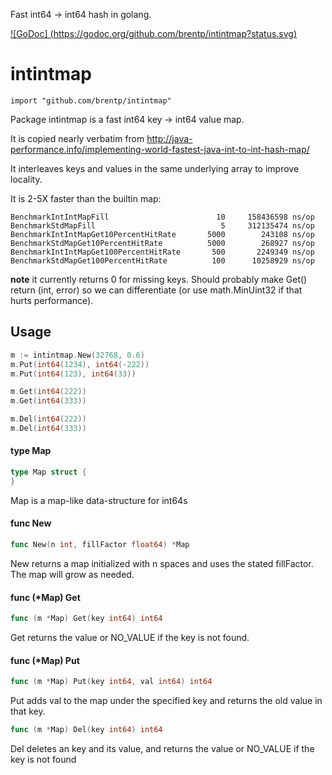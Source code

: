 Fast int64 -> int64 hash in golang.

[![GoDoc] (https://godoc.org/github.com/brentp/intintmap?status.svg)](https://godoc.org/github.com/brentp/intintmap)

# intintmap

    import "github.com/brentp/intintmap"

Package intintmap is a fast int64 key -> int64 value map.

It is copied nearly verbatim from
http://java-performance.info/implementing-world-fastest-java-int-to-int-hash-map/

It interleaves keys and values in the same underlying array to improve locality.

It is 2-5X faster than the builtin map:
```
BenchmarkIntIntMapFill                 	      10	 158436598 ns/op
BenchmarkStdMapFill                    	       5	 312135474 ns/op
BenchmarkIntIntMapGet10PercentHitRate  	    5000	    243108 ns/op
BenchmarkStdMapGet10PercentHitRate     	    5000	    268927 ns/op
BenchmarkIntIntMapGet100PercentHitRate 	     500	   2249349 ns/op
BenchmarkStdMapGet100PercentHitRate    	     100	  10258929 ns/op
```

**note** it currently returns 0 for missing keys. Should probably make Get() return (int, error) so we can
differentiate (or use math.MinUint32 if that hurts performance).

## Usage


```go
m := intintmap.New(32768, 0.6)
m.Put(int64(1234), int64(-222))
m.Put(int64(123), int64(33))

m.Get(int64(222))
m.Get(int64(333))

m.Del(int64(222))
m.Del(int64(333))
```

#### type Map

```go
type Map struct {
}
```

Map is a map-like data-structure for int64s

#### func  New

```go
func New(n int, fillFactor float64) *Map
```
New returns a map initialized with n spaces and uses the stated fillFactor. The
map will grow as needed.

#### func (*Map) Get

```go
func (m *Map) Get(key int64) int64
```
Get returns the value or NO_VALUE if the key is not found.

#### func (*Map) Put

```go
func (m *Map) Put(key int64, val int64) int64
```
Put adds val to the map under the specified key and returns the old value in
that key.

```go
func (m *Map) Del(key int64) int64
```
Del deletes an key and its value, and returns the value or NO_VALUE if the key is not found
